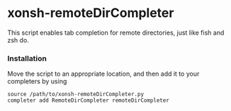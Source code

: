 # xonsh-remoteDirCompleter

This script enables tab completion for remote directories, just like fish and zsh do.

### Installation
Move the script to an appropriate location, and then add it to your completers by using
```
source /path/to/xonsh-remoteDirCompleter.py
completer add RemoteDirCompleter remoteDirCompleter
```
